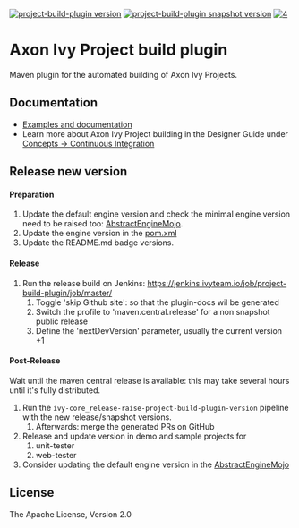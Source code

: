 [![project-build-plugin version][0]][1] [![project-build-plugin snapshot version][2]][3] [![4]][5]

# Axon Ivy Project build plugin

Maven plugin for the automated building of Axon Ivy Projects. 

## Documentation

- [Examples and documentation](https://axonivy.github.io/project-build-plugin)
- Learn more about Axon Ivy Project building in the Designer Guide under [Concepts -> Continuous Integration](https://developer.axonivy.com/doc/latest/DesignerGuideHtml/ivy.concepts.html#ivy-ci-maven-plugin)

## Release new version

#### Preparation

1. Update the default engine version and check the minimal engine version need to be raised too: [AbstractEngineMojo](src/main/java/ch/ivyteam/ivy/maven/AbstractEngineMojo.java#L39).
1. Update the engine version in the [pom.xml](pom.xml#L454)
1. Update the README.md badge versions.

#### Release

1. Run the release build on Jenkins: https://jenkins.ivyteam.io/job/project-build-plugin/job/master/
	1. Toggle 'skip Github site': so that the plugin-docs wil be generated
	2. Switch the profile to 'maven.central.release' for a non snapshot public release
	3. Define the 'nextDevVersion' parameter, usually the current version +1

#### Post-Release

Wait until the maven central release is available: this may take several hours until it's fully distributed.

1. Run the `ivy-core_release-raise-project-build-plugin-version` pipeline with the new release/snapshot versions.
	1. Afterwards: merge the generated PRs on GitHub
1. Release and update version in demo and sample projects for
	1. unit-tester
	2. web-tester
1. Consider updating the default engine version in the [AbstractEngineMojo](src/main/java/ch/ivyteam/ivy/maven/AbstractEngineMojo.java#L40)

## License

The Apache License, Version 2.0

[0]: https://img.shields.io/badge/project--build--plugin-9.4.1-green
[1]: https://repo1.maven.org/maven2/com/axonivy/ivy/ci/project-build-plugin/
[2]: https://img.shields.io/badge/project--build--plugin-9.4.2--SNAPSHOT-yellow
[3]: https://oss.sonatype.org/content/repositories/snapshots/com/axonivy/ivy/ci/project-build-plugin/
[4]: https://img.shields.io/badge/-Documentation-blue
[5]: https://axonivy.github.io/project-build-plugin/release/
